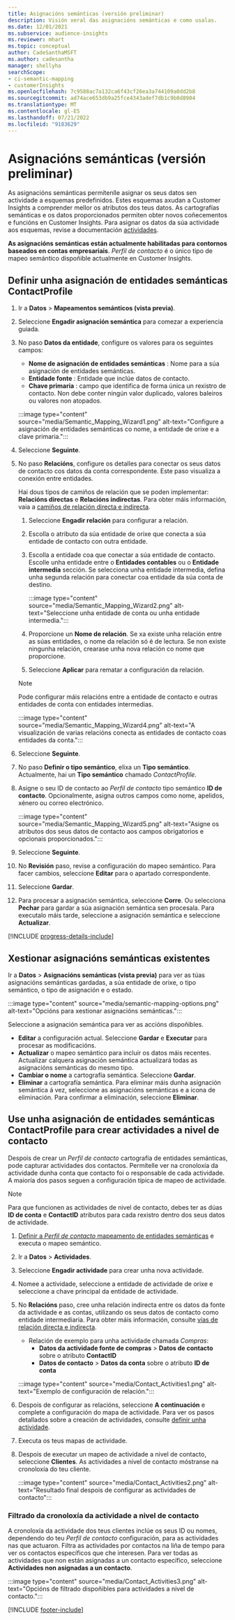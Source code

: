 ```yaml
---
title: Asignacións semánticas (versión preliminar)
description: Visión xeral das asignacións semánticas e como usalas.
ms.date: 12/01/2021
ms.subservice: audience-insights
ms.reviewer: mhart
ms.topic: conceptual
author: CadeSanthaMSFT
ms.author: cadesantha
manager: shellyha
searchScope:
- ci-semantic-mapping
- customerInsights
ms.openlocfilehash: 7c9588ac7a132ca6f43cf26ea3a744109a0dd2b8
ms.sourcegitcommit: ad74ace653db9a25fce4343adef7db1c9b0d8904
ms.translationtype: MT
ms.contentlocale: gl-ES
ms.lasthandoff: 07/21/2022
ms.locfileid: "9183629"
---
```

# <a name="semantic-mappings-preview"></a>Asignacións semánticas (versión preliminar)

As asignacións semánticas permítenlle asignar os seus datos sen actividade a esquemas predefinidos. Estes esquemas axudan a Customer Insights a comprender mellor os atributos dos teus datos. As cartografías semánticas e os datos proporcionados permiten obter novos coñecementos e funcións en Customer Insights. Para asignar os datos da súa actividade aos esquemas, revise a documentación [actividades](activities.md).

**As asignacións semánticas están actualmente habilitadas para contornos baseados en contas empresariais**. *Perfil de contacto* é o único tipo de mapeo semántico dispoñible actualmente en Customer Insights.

## <a name="define-a-contactprofile-semantic-entity-mapping"></a>Definir unha asignación de entidades semánticas ContactProfile

1. Ir a **Datos** > **Mapeamentos semánticos (vista previa)**.

1. Seleccione **Engadir asignación semántica** para comezar a experiencia guiada.

1. No paso **Datos da entidade**, configure os valores para os seguintes campos:

   - **Nome de asignación de entidades semánticas** : Nome para a súa asignación de entidades semánticas.
   - **Entidade fonte** : Entidade que inclúe datos de contacto.
   - **Chave primaria** : campo que identifica de forma única un rexistro de contacto. Non debe conter ningún valor duplicado, valores baleiros ou valores non atopados.

   :::image type="content" source="media/Semantic_Mapping_Wizard1.png" alt-text="Configure a asignación de entidades semánticas co nome, a entidade de orixe e a clave primaria.":::

1. Seleccione **Seguinte**.

1. No paso **Relacións**, configure os detalles para conectar os seus datos de contacto cos datos da conta correspondente. Este paso visualiza a conexión entre entidades.  

   Hai dous tipos de camiños de relación que se poden implementar: **Relacións directas** e **Relacións indirectas**. Para obter máis información, vaia a [camiños de relación directa e indirecta](relationships.md#relationship-paths).

   1. Seleccione **Engadir relación** para configurar a relación.
   1. Escolla o atributo da súa entidade de orixe que conecta a súa entidade de contacto con outra entidade.
   1. Escolla a entidade coa que conectar a súa entidade de contacto. Escolle unha entidade entre o **Entidades contables** ou o **Entidade intermedia** sección. Se selecciona unha entidade intermedia, defina unha segunda relación para conectar coa entidade da súa conta de destino.

      :::image type="content" source="media/Semantic_Mapping_Wizard2.png" alt-text="Seleccione unha entidade de conta ou unha entidade intermedia.":::

   1. Proporcione un **Nome de relación**. Se xa existe unha relación entre as súas entidades, o nome da relación só é de lectura. Se non existe ningunha relación, crearase unha nova relación co nome que proporcione.
   1. Seleccione **Aplicar** para rematar a configuración da relación.

   > [!NOTE]
   > Pode configurar máis relacións entre a entidade de contacto e outras entidades de conta con entidades intermedias.
   
     :::image type="content" source="media/Semantic_Mapping_Wizard4.png" alt-text="A visualización de varias relacións conecta as entidades de contacto coas entidades da conta.":::

1. Seleccione **Seguinte**.

1. No paso **Definir o tipo semántico**, elixa un **Tipo semántico**. Actualmente, hai un **Tipo semántico** chamado *ContactProfile*.

1. Asigne o seu ID de contacto ao *Perfil de contacto* tipo semántico **ID de contacto**. Opcionalmente, asigna outros campos como nome, apelidos, xénero ou correo electrónico.

   :::image type="content" source="media/Semantic_Mapping_Wizard5.png" alt-text="Asigne os atributos dos seus datos de contacto aos campos obrigatorios e opcionais proporcionados.":::

1. Seleccione **Seguinte**.

1. No **Revisión** paso, revise a configuración do mapeo semántico. Para facer cambios, seleccione **Editar** para o apartado correspondente.

1. Seleccione **Gardar**.

1. Para procesar a asignación semántica, seleccione **Corre**. Ou selecciona **Pechar** para gardar a súa asignación semántica sen procesala. Para executalo máis tarde, seleccione a asignación semántica e seleccione **Actualizar**.

[!INCLUDE [progress-details-include](includes/progress-details-pane.md)]

## <a name="manage-existing-semantic-mappings"></a>Xestionar asignacións semánticas existentes

Ir a **Datos** > **Asignacións semánticas (vista previa)** para ver as túas asignacións semánticas gardadas, a súa entidade de orixe, o tipo semántico, o tipo de asignación e o estado.

:::image type="content" source="media/semantic-mapping-options.png" alt-text="Opcións para xestionar asignacións semánticas.":::

Seleccione a asignación semántica para ver as accións dispoñibles.
- **Editar** a configuración actual. Seleccione **Gardar** e **Executar** para procesar as modificacións.
- **Actualizar** o mapeo semántico para incluír os datos máis recentes. Actualizar calquera asignación semántica actualizará todas as asignacións semánticas do mesmo tipo.
- **Cambiar o nome** a cartografía semántica. Seleccione **Gardar**.
- **Eliminar** a cartografía semántica. Para eliminar máis dunha asignación semántica á vez, seleccione as asignacións semánticas e a icona de eliminación. Para confirmar a eliminación, seleccione **Eliminar**.

## <a name="use-a-contactprofile-semantic-entity-mapping-to-create-contact-level-activities"></a>Use unha asignación de entidades semánticas ContactProfile para crear actividades a nivel de contacto

Despois de crear un *Perfil de contacto* cartografía de entidades semánticas, pode capturar actividades dos contactos. Permítelle ver na cronoloxía da actividade dunha conta que contacto foi o responsable de cada actividade. A maioría dos pasos seguen a configuración típica de mapeo de actividade.

   > [!NOTE]
   > Para que funcionen as actividades de nivel de contacto, debes ter as dúas **ID de conta** e **ContactID** atributos para cada rexistro dentro dos seus datos de actividade.

1. [Definir a *Perfil de contacto* mapeamento de entidades semánticas](#define-a-contactprofile-semantic-entity-mapping) e executa o mapeo semántico.

1. Ir a **Datos** > **Actividades**.

1. Seleccione **Engadir actividade** para crear unha nova actividade.

1. Nomee a actividade, seleccione a entidade de actividade de orixe e seleccione a chave principal da entidade de actividade.

1. No **Relacións** paso, cree unha relación indirecta entre os datos da fonte da actividade e as contas, utilizando os seus datos de contacto como entidade intermediaria. Para obter máis información, consulte [vías de relación directa e indirecta](relationships.md#relationship-paths).
   - Relación de exemplo para unha actividade chamada *Compras*:
      - **Datos da actividade fonte de compras** > **Datos de contacto** sobre o atributo **ContactID**
      - **Datos de contacto** > **Datos da conta** sobre o atributo **ID de conta**

   :::image type="content" source="media/Contact_Activities1.png" alt-text="Exemplo de configuración de relación.":::

1. Despois de configurar as relacións, seleccione **A continuación** e complete a configuración do mapa de actividade. Para ver os pasos detallados sobre a creación de actividades, consulte [definir unha actividade](activities.md).

1. Executa os teus mapas de actividade.

1. Despois de executar un mapeo de actividade a nivel de contacto, seleccione **Clientes**. As actividades a nivel de contacto móstranse na cronoloxía do teu cliente.

   :::image type="content" source="media/Contact_Activities2.png" alt-text="Resultado final despois de configurar as actividades de contacto":::

### <a name="contact-level-activity-timeline-filtering"></a>Filtrado da cronoloxía da actividade a nivel de contacto

A cronoloxía da actividade dos teus clientes inclúe os seus ID ou nomes, dependendo do teu *Perfil de contacto* configuración, para as actividades nas que actuaron. Filtra as actividades por contactos na liña de tempo para ver os contactos específicos que che interesen. Para ver todas as actividades que non están asignadas a un contacto específico, seleccione **Actividades non asignadas a un contacto**.

:::image type="content" source="media/Contact_Activities3.png" alt-text="Opcións de filtrado dispoñibles para actividades a nivel de contacto.":::

[!INCLUDE [footer-include](includes/footer-banner.md)]
